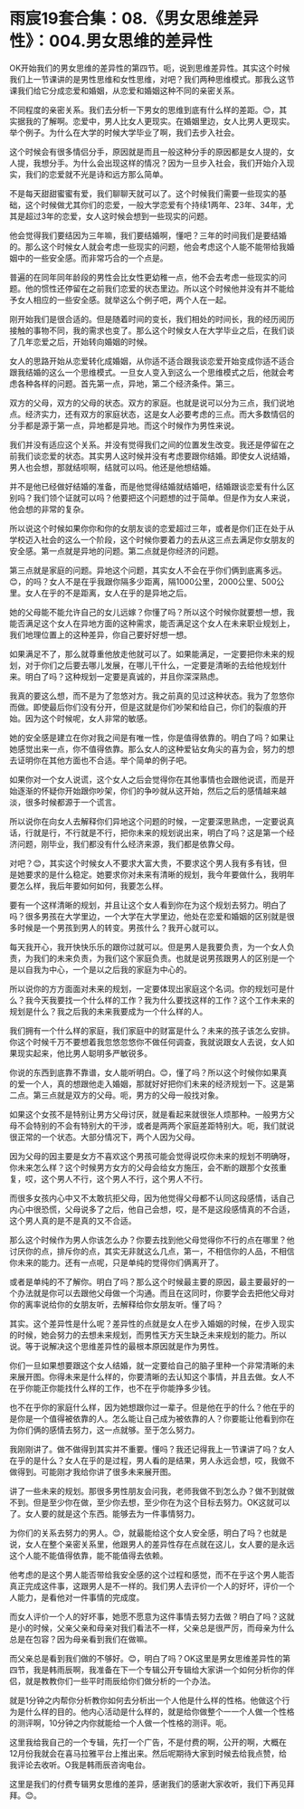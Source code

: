 # 雨宸19套合集：08.《男女思维差异性》：004.男女思维的差异性

OK开始我们的男女思维的差异性的第四节。呃，说到思维差异性。其实这个时候我们上一节课讲的是男性思维和女性思维，对吧？我们两种思维模式。那我么这节课我们给它分成恋爱和婚姻，从恋爱和婚姻这种不同的亲密关系。

不同程度的亲密关系。我们去分析一下男女的思维到底有什么样的差距。😊，其实据我的了解啊。恋爱中，男人比女人更现实。在婚姻里边，女人比男人更现实。举个例子。为什么在大学的时候大学毕业了啊，我们去步入社会。

这个时候会有很多情侣分手，原因就是而且一般这种分手的原因都是女人提的，女人提，我想分手。为什么会出现这样的情况？因为一旦步入社会，我们开始介入现实，我们的恋爱就不光是诗和远方那么简单。

不是每天甜甜蜜蜜有爱，我们聊聊天就可以了。这个时候我们需要一些现实的基础，这个时候做尤其你们的恋爱，一般大学恋爱有个持续1两年、23年、34年，尤其是超过3年的恋爱，女人这时候会想到一些现实的问题。

他会觉得我们要结因为三年嘛，我们要结婚啊，懂吧？三年的时间我们是要结婚的。那么这个时候女人就会考虑一些现实的问题，他会考虑这个人能不能带给我婚姻中的一些安全感。而非常巧合的一个点是。

普遍的在同年同年龄段的男性会比女性更幼稚一点，他不会去考虑一些现实的问题。他的惯性还停留在之前我们恋爱的状态里边。所以这个时候他并没有并不能给予女人相应的一些安全感。就举这么个例子吧，两个人在一起。

刚开始我们是很合适的。但是随着时间的变长，我们相处的时间长，我的经历阅历接触的事物不同，我的需求也变了。那么这个时候女人在大学毕业之后，在我们谈了几年恋爱之后，开始转向婚姻的时候。

女人的思路开始从恋爱转化成婚姻，从你适不适合跟我谈恋爱开始变成你适不适合跟我结婚的这么一个思维模式。一旦女人变入到这么一个思维模式之后，他就会考虑各种各样的问题。首先第一点，异地，第二个经济条件。第三。

双方的父母，双方的父母的状态。双方的家庭。也就是说可以分为三点，我们说地点。经济实力，还有双方的家庭状态，这是女人必要考虑的三点。而大多数情侣的分手都是源于第一点，异地都是异地。而这个时候作为男性来说。

我们并没有适应这个关系。并没有觉得我们之间的位置发生改变。我还是停留在之前我们谈恋爱的状态。其实男人这时候并没有考虑要跟你结婚。即使女人说结婚，男人也会想，那就结呗啊，结就可以吗。他还是他想结婚。

并不是他已经做好结婚的准备，而是他觉得结婚就结婚吧，结婚跟谈恋爱有什么区别吗？我们领个证就可以吗？他要把这个问题想的过于简单。但是作为女人来说，他会想的非常的复杂。

所以说这个时候如果你你和你的女朋友谈的恋爱超过三年，或者是你们正在处于从学校迈入社会的这么一个阶段，这个时候你要着力的去从这三点去满足你女朋友的安全感。第一点就是异地的问题。第二点就是你经济的问题。

第三点就是家庭的问题。异地这个问题，其实女人不会在乎你们俩到底离多远。😊，的吗？女人不是在乎我跟你隔多少距离，隔1000公里，2000公里、500公里。女人在乎的不是距离，女人在乎的是异地之后。

她的父母能不能允许自己的女儿远嫁？你懂了吗？所以这个时候你就要想一想，我能否满足这个女人在异地方面的这种需求，能否满足这个女人在未来职业规划上，我们地理位置上的这种差异，你自己要好好想一想。

如果满足不了，那么就尊重他放走他就可以了。如果能满足，一定要把你未来的规划，对于你们之后要去哪儿发展，在哪儿干什么，一定要是清晰的去给他规划什来。明白了吗？这种规划一定要是真诚的，并且你深深熟虑。

我真的要这么想，而不是为了忽悠对方。我之前真的见过这种状态。我为了忽悠你而做。即使最后你们没有分开，但是这就是你们吵架和给自己，你们的裂痕的开始。因为这个时候呢，女人非常的敏感。

她的安全感是建立在你对我之间是有唯一性，你是值得依靠的。明白了吗？如果让她感觉出来一点，你不值得依靠。那么女人的这种爱钻女角尖的喜为会，努力的想去证明你在其他方面也不合适。举个简单的例子吧。

如果你对一个女人说谎，这个女人之后会觉得你在其他事情也会跟他说谎，而是开始逐渐的怀疑你开始跟你吵架，你们的争吵就从这开始，然后之后的感情越来越淡，很多时候都源于一个谎言。

所以说你在向女人去解释你们异地这个问题的时候，一定要深思熟虑，一定要说真话，行就是行，不行就是不行，把你未来的规划说出来，明白了吗？这是第一个经济问题，刚毕业，我们都没有什么经济来源，我们都是依靠父母。

对吧？😊，其实这个时候女人不要求大富大贵，不要求这个男人我有多有钱，但是她要求的是什么稳定。她要求你对未来有清晰的规划，我今年要做什么，我明年要怎么样，我后年要如何如何，我要怎么样。

要有一个这样清晰的规划，并且让这个女人看到你在为这个规划去努力。明白了吗？很多男孩在大学里边，一个大学在大学里边，他处在恋爱和婚姻的区别就是很多时候是一个男孩到男人的转变。男孩什么？我开心就可以。

每天我开心，我开快快乐乐的跟你过就可以。但是男人是我要负责，为一个女人负责，为我们的未来负责，为我们这个家庭负责。也就是说男孩跟男人的区别是一个是以自我为中心，一个是以之后我的家庭为中心的。

所以说你的方方面面对未来的规划，一定要体现出家庭这个名词。你的规划可是什么？我今天我要找一个什么样的工作？我为什么要找这样的工作？这个工作未来的规划是什么？我之后我的未来我要成为一个什么样的人。

我们拥有一个什么样的家庭，我们家庭中的财富是什么？未来的孩子该怎么安排。你这个时候千万不要想着我忽悠忽悠你不做任何调查，我就说跟女人去说，女人如果现实起来，他比男人聪明多严敏锐多。

你说的东西到底靠不靠谱，女人能听明白。😊，懂了吗？所以这个时候你如果真的爱一个人，真的想跟他走入婚姻，那就好好把你们未来的经济规划一下。这是第二点。第三点就是双方的父母。呃，男方的父母一般找对象。

如果这个女孩不是特别让男方父母讨厌，就是看起来就很张人烦那种。一般男方父母不会特别的不会有特别大的干涉，或者是两两个家庭差距特别大。呃，我们就说很正常的一个状态。大部分情况下，两个人因为父母。

因为父母的因主要是女方不喜欢这个男孩可能会觉得说哎你未来的规划不明确呀，你未来怎么样？这个时候男方女方的父母会给女方施压，会不断的跟那个女孩重复，哎，这个男人不行，这个男人不行，这个男人不行。

而很多女孩内心中又不太敢抗拒父母，因为他觉得父母都不认同这段感情，话自己内心中很恐慌，父母说多了之后，他自己会想，哎，是不是这段感情真的不合适，这个男人真的是不是真的又不合适。

那么这个时候作为男人你该怎么办？你要去找到他父母觉得你不行的点在哪里？他讨厌你的点，排斥你的点，其实无非就这么几点，第一，不相信你的人品，不相信你未来的能力。还有一点呢，只是单纯的觉得你们俩离开了。

或者是单纯的不了解你。明白了吗？那么这个时候最主要的原因，最主要最好的一个办法就是你可以去跟他父母做一个沟通。而且在这同时，你要学会去把他父母对你的离率说给你的女朋友听，去解释给你女朋友听。懂了吗？

其实。这个差异性是什么呢？差异性的点就是女人在步入婚姻的时候，在步入现实的时候，她会努力的去想未来规划，而男性天方天生缺乏未来规划的能力。所以说。等于说解决这个思维差异性的最根本原因就是作为男性。

你们一旦如果想要跟这个女人结婚，就一定要给自己的脑子里种一个非常清晰的未来展开图。你得未来是什么样的，你要清晰的去认知这个事情，并且去做。女人不在乎你能正你能找什么样的工作，也不在乎你能挣多少钱。

也不在乎你的家庭什么样，因为她想跟你过一辈子。但是他在乎的什么？他在乎的是你是一个值得被依靠的人。怎么能让自己成为被依靠的人？你要能让他看到你在为你们俩的感情去努力，这一点就够。至于怎么努力。

我刚刚讲了。做不做得到其实并不重要。懂吗？我还记得我上一节课讲了吗？女人在乎的是什么？女人在乎的是过程，男人看的是结果，男人永远会想，哎，我做不做得到。可能刚才我给你讲了很多未来展开图。

讲了一些未来的规划。那很多男性朋友会问我，老师我做不到怎么办？做不到就做不到。但是至少你在做，至少你去想，至少你在为这个目标去努力。OK这就可以了。女人要的就是这个东西。能够去为一件事情努力。

为你们的关系去努力的男人。😊，就最能给这个女人安全感，明白了吗？也就是说，女人在整个亲密关系里，他跟男人的差异性存在点就在这儿，女人要的是永远这个人能不能值得依靠，能不能值得去依赖。

他考虑的是这个男人能否带给我安全感的这个过程和感觉，而不在乎这个男人能否真正完成这件事，这跟男人是不一样的。我们男人去评价一个人的好坏，评价一个人能力，是看他对一件事情的完成度。

而女人评价一个人的好坏事，她愿不愿意为这件事情去努力去做？明白了吗？这就是小的时候，父亲父亲和母亲对我们看法不一样，父亲总是很严厉，而母亲为什么总是在包容？因为母亲看到我们在做嘛。

而父亲总是看到我们做的不够好。😊，明白了吗？OK这里是男女思维差异性的第四节，我是韩雨辰啊，我准备在下一个专辑公开专辑给大家讲一个如何分析你的伴侣，就是教教你们一些平时雨辰给你们做分析的一个办法。

就是1分钟之内帮你分析教你如何去分析出一个人他是什么样的性格。他做这个行为是什么样的目的。他内心活动是什么样的，就是给你做整个一一个人做一个性格的测评啊，10分钟之内你就能给一个人做一个性格的测评。呃。

这里我给我自己的一个专辑，先打一个广告，不是付费的啊，公开的啊，大概在12月份我就会在喜马拉雅平台上推出来。然后呢期待大家到时候去给我点赞，给我评论去收听。O我是韩雨辰咨询电台。

这里是我们的付费专辑男女思维的差异，感谢我们的感谢大家收听，我们下再见拜拜。😊。